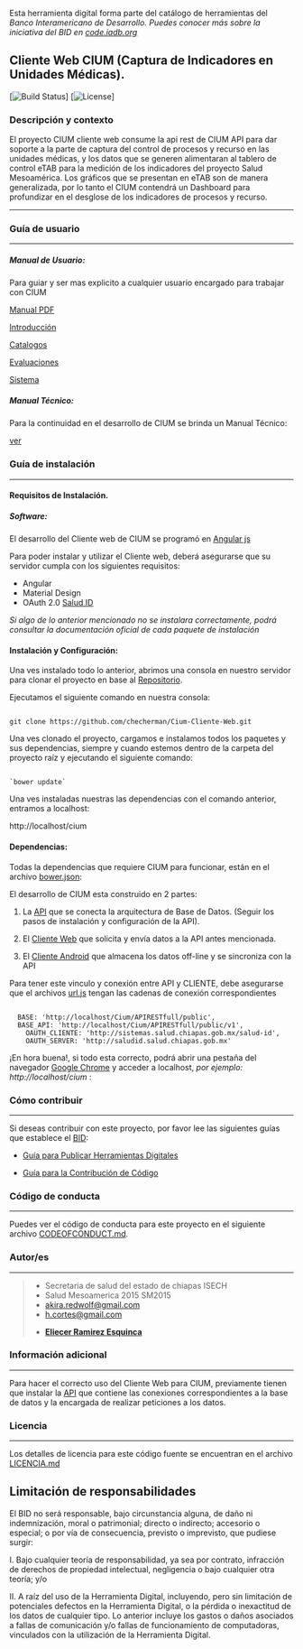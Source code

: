 Esta herramienta digital forma parte del catálogo de herramientas del **Banco Interamericano de Desarrollo*. Puedes conocer más sobre la iniciativa del BID en [code.iadb.org](code.iadb.org)*

  

## Cliente Web CIUM (Captura de Indicadores en Unidades Médicas).

  

[![Build Status](https://travis-ci.org/laravel/framework.svg)]
[![License](https://poser.pugx.org/laravel/framework/license.svg)]

### Descripción y contexto

  

El proyecto CIUM cliente web consume la api rest de CIUM API para dar soporte a la parte de captura del control de procesos y recurso en las unidades médicas, y los datos que se generen alimentaran al tablero de control eTAB para la medición de los indicadores del proyecto Salud Mesoamérica. Los gráficos que se presentan en eTAB son de manera generalizada, por lo tanto el CIUM contendrá un Dashboard para profundizar en el desglose de los indicadores de procesos y recurso.

---
### Guía de usuario
---
##### Manual de Usuario:
Para guiar y ser mas explicito a cualquier usuario encargado para trabajar con CIUM

[Manual PDF](assets/manual%20usuario/Output/print/book.pdf)

[Introducción](assets/manual%20usuario/Contents/introduccion.md)

[Catalogos](assets/manual%20usuario/Contents/catalogos.md)

[Evaluaciones](assets/manual%20usuario/Contents/evaluaciones.md)

[Sistema](assets/manual%20usuario/Contents/sistema.md)

  
##### Manual Técnico:

Para la continuidad en el desarrollo de CIUM se brinda un Manual Técnico:

[ver](docs)

### Guía de instalación

---

#### Requisitos de Instalación.

##### Software:

El desarrollo del Cliente web de CIUM se programó en [Angular js](https://angularjs.org/)

  

Para poder instalar y utilizar el Cliente web, deberá asegurarse que su servidor cumpla con los siguientes requisitos:

  
* Angular
* Material Design
* OAuth 2.0 [Salud ID]('http://id.saludchiapas.gob.mx')


*Si algo de lo anterior mencionado no se instalara correctamente, podrá consultar la documentación oficial de cada paquete de instalación*
  

#### Instalación y Configuración:

Una ves instalado todo lo anterior, abrimos una consola en nuestro servidor para clonar el proyecto en base al [Repositorio](https://github.com/checherman/Cium-Cliente-Web.git).

  

Ejecutamos el siguiente comando en nuestra consola:

```

git clone https://github.com/checherman/Cium-Cliente-Web.git

```


Una ves clonado el proyecto, cargamos e instalamos todos los paquetes y sus dependencias, siempre y cuando estemos dentro de la carpeta del proyecto raíz y ejecutando el siguiente comando:

```

`bower update` 

```
Una ves instaladas nuestras las dependencias con el comando anterior, entramos a localhost:

http://localhost/cium
 

#### Dependencias:

Todas la dependencias que requiere CIUM para funcionar, están en el archivo [bower.json](https://github.com/checherman/Cium-Cliente-Web/bower.json):

El desarrollo de CIUM esta construido en 2 partes:

1.  La [API](https://github.com/checherman/Cium-APIRESTfull) que se conecta la arquitectura de Base de Datos. (Seguir los pasos de instalación y configuración de la API).

2. El [Cliente Web](https://github.com/checherman/Cium-Cliente-Web) que solicita y envía datos a la API antes mencionada.

3. El [Cliente Android](https://github.com/joramdeveloper/CIUM_movil) que almacena los datos off-line y se sincroniza con la API

  

Para tener este vinculo y conexión entre API y CLIENTE, debe asegurarse que el archivos [url.js](https://github.com/checherman/Cium-Cliente-Web/tree/master/src/app/url.js) tengan las cadenas de conexión correspondientes

  

```

  BASE: 'http://localhost/Cium/APIRESTfull/public',
  BASE_API: 'http://localhost/Cium/APIRESTfull/public/v1',
	OAUTH_CLIENTE: 'http://sistemas.salud.chiapas.gob.mx/salud-id',
	OAUTH_SERVER: 'http://saludid.salud.chiapas.gob.mx'

```
¡En hora buena!, si todo esta correcto, podrá abrir una pestaña del navegador [Google Chrome](https://www.google.com.mx) y acceder a localhost, *por ejemplo: http://localhost/cium* :

 

### Cómo contribuir

  

---

Si deseas contribuir con este proyecto, por favor lee las siguientes guías que establece el [BID](https://www.iadb.org/es  "BID"):

*  [Guía para Publicar Herramientas Digitales](https://el-bid.github.io/guia-de-publicacion/  "Guía para Publicar")

*  [Guía para la Contribución de Código](https://github.com/EL-BID/Plantilla-de-repositorio/blob/master/CONTRIBUTING.md  "Guía de Contribución de Código")

  

### Código de conducta

---

Puedes ver el código de conducta para este proyecto en el siguiente archivo [CODEOFCONDUCT.md](https://github.com/EL-BID/Supervision-SISBEN-ML/blob/master/CODEOFCONDUCT.md).

  

### Autor/es
  

---
> - Secretaria de salud del estado de chiapas ISECH
> - Salud Mesoamerica 2015 SM2015
> - akira.redwolf@gmail.com 
> - h.cortes@gmail.com 
> * **[Eliecer Ramirez Esquinca](https://github.com/checherman "Github")**


  

### Información adicional

---

Para hacer el correcto uso del Cliente Web para CIUM, previamente tienen que instalar la [API](https://github.com/checherman/Cium-APIRESTfull) que contiene las conexiones correspondientes a la base de datos y la encargada de realizar peticiones a los datos.

  

### Licencia
---

Los detalles de licencia para este código fuente se encuentran en el archivo [LICENCIA.md](https://github.com/checherman/Cium-Cliente-Web/blob/master/LICENSE.md)

  

## Limitación de responsabilidades

  

El BID no será responsable, bajo circunstancia alguna, de daño ni indemnización, moral o patrimonial; directo o indirecto; accesorio o especial; o por vía de consecuencia, previsto o imprevisto, que pudiese surgir:

I. Bajo cualquier teoría de responsabilidad, ya sea por contrato, infracción de derechos de propiedad intelectual, negligencia o bajo cualquier otra teoría; y/o

II. A raíz del uso de la Herramienta Digital, incluyendo, pero sin limitación de potenciales defectos en la Herramienta Digital, o la pérdida o inexactitud de los datos de cualquier tipo. Lo anterior incluye los gastos o daños asociados a fallas de comunicación y/o fallas de funcionamiento de computadoras, vinculados con la utilización de la Herramienta Digital.